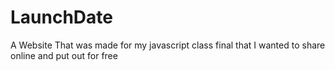 # LaunchDate
A Website That was made for my javascript class final that I wanted to share online and put out for free
